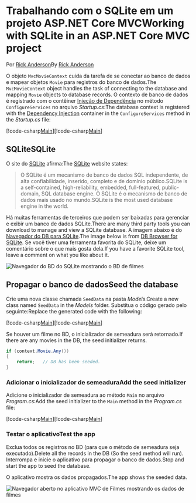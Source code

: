 # <a name="working-with-sqlite-in-an-aspnet-core-mvc-project"></a><span data-ttu-id="29f68-101">Trabalhando com o SQLite em um projeto ASP.NET Core MVC</span><span class="sxs-lookup"><span data-stu-id="29f68-101">Working with SQLite in an ASP.NET Core MVC project</span></span>

<span data-ttu-id="29f68-102">Por [Rick Anderson](https://twitter.com/RickAndMSFT)</span><span class="sxs-lookup"><span data-stu-id="29f68-102">By [Rick Anderson](https://twitter.com/RickAndMSFT)</span></span>

<span data-ttu-id="29f68-103">O objeto `MvcMovieContext` cuida da tarefa de se conectar ao banco de dados e mapear objetos `Movie` para registros do banco de dados.</span><span class="sxs-lookup"><span data-stu-id="29f68-103">The `MvcMovieContext` object handles the task of connecting to the database and mapping `Movie` objects to database records.</span></span> <span data-ttu-id="29f68-104">O contexto de banco de dados é registrado com o contêiner [Injeção de Dependência](xref:fundamentals/dependency-injection) no método `ConfigureServices` no arquivo *Startup.cs*:</span><span class="sxs-lookup"><span data-stu-id="29f68-104">The database context is registered with the [Dependency Injection](xref:fundamentals/dependency-injection) container in the `ConfigureServices` method in the *Startup.cs* file:</span></span>

<span data-ttu-id="29f68-105">[!code-csharp[Main](../../tutorials/first-mvc-app-xplat/start-mvc/sample/MvcMovie/Startup.cs?name=snippet2&highlight=6-8)]</span><span class="sxs-lookup"><span data-stu-id="29f68-105">[!code-csharp[Main](../../tutorials/first-mvc-app-xplat/start-mvc/sample/MvcMovie/Startup.cs?name=snippet2&highlight=6-8)]</span></span>

## <a name="sqlite"></a><span data-ttu-id="29f68-106">SQLite</span><span class="sxs-lookup"><span data-stu-id="29f68-106">SQLite</span></span>

<span data-ttu-id="29f68-107">O site do [SQLite](https://www.sqlite.org/) afirma:</span><span class="sxs-lookup"><span data-stu-id="29f68-107">The [SQLite](https://www.sqlite.org/) website states:</span></span>

> <span data-ttu-id="29f68-108">O SQLite é um mecanismo de banco de dados SQL independente, de alta confiabilidade, inserido, completo e de domínio público.</span><span class="sxs-lookup"><span data-stu-id="29f68-108">SQLite is a self-contained, high-reliability, embedded, full-featured, public-domain, SQL database engine.</span></span> <span data-ttu-id="29f68-109">O SQLite é o mecanismo de banco de dados mais usado no mundo.</span><span class="sxs-lookup"><span data-stu-id="29f68-109">SQLite is the most used database engine in the world.</span></span>

<span data-ttu-id="29f68-110">Há muitas ferramentas de terceiros que podem ser baixadas para gerenciar e exibir um banco de dados SQLite.</span><span class="sxs-lookup"><span data-stu-id="29f68-110">There are many third party tools you can download to manage and view a SQLite database.</span></span> <span data-ttu-id="29f68-111">A imagem abaixo é do [Navegador do DB para SQLite](http://sqlitebrowser.org/).</span><span class="sxs-lookup"><span data-stu-id="29f68-111">The image below is from [DB Browser for SQLite](http://sqlitebrowser.org/).</span></span> <span data-ttu-id="29f68-112">Se você tiver uma ferramenta favorita do SQLite, deixe um comentário sobre o que mais gosta dela.</span><span class="sxs-lookup"><span data-stu-id="29f68-112">If you have a favorite SQLite tool, leave a comment on what you like about it.</span></span>

![Navegador do BD do SQLite mostrando o BD de filmes](../../tutorials/first-mvc-app-xplat/working-with-sql/_static/dbb.png)

## <a name="seed-the-database"></a><span data-ttu-id="29f68-114">Propagar o banco de dados</span><span class="sxs-lookup"><span data-stu-id="29f68-114">Seed the database</span></span>

<span data-ttu-id="29f68-115">Crie uma nova classe chamada `SeedData` na pasta *Models*.</span><span class="sxs-lookup"><span data-stu-id="29f68-115">Create a new class named `SeedData` in the *Models* folder.</span></span> <span data-ttu-id="29f68-116">Substitua o código gerado pelo seguinte:</span><span class="sxs-lookup"><span data-stu-id="29f68-116">Replace the generated code with the following:</span></span>

<span data-ttu-id="29f68-117">[!code-csharp[Main](../../tutorials/first-mvc-app/start-mvc/sample/MvcMovie/Models/SeedData.cs?name=snippet_1)]</span><span class="sxs-lookup"><span data-stu-id="29f68-117">[!code-csharp[Main](../../tutorials/first-mvc-app/start-mvc/sample/MvcMovie/Models/SeedData.cs?name=snippet_1)]</span></span>

<span data-ttu-id="29f68-118">Se houver um filme no BD, o inicializador de semeadura será retornado.</span><span class="sxs-lookup"><span data-stu-id="29f68-118">If there are any movies in the DB, the seed initializer returns.</span></span>

```csharp
if (context.Movie.Any())
{
    return;   // DB has been seeded.
}
```

<a name="si"></a>
### <a name="add-the-seed-initializer"></a><span data-ttu-id="29f68-119">Adicionar o inicializador de semeadura</span><span class="sxs-lookup"><span data-stu-id="29f68-119">Add the seed initializer</span></span>

<span data-ttu-id="29f68-120">Adicione o inicializador de semeadura ao método `Main` no arquivo *Program.cs*:</span><span class="sxs-lookup"><span data-stu-id="29f68-120">Add the seed initializer to the `Main` method in the *Program.cs* file:</span></span>

<span data-ttu-id="29f68-121">[!code-csharp[Main](../../tutorials/first-mvc-app/start-mvc/sample/MvcMovie/Program.cs?highlight=6,16-32)]</span><span class="sxs-lookup"><span data-stu-id="29f68-121">[!code-csharp[Main](../../tutorials/first-mvc-app/start-mvc/sample/MvcMovie/Program.cs?highlight=6,16-32)]</span></span>

### <a name="test-the-app"></a><span data-ttu-id="29f68-122">Testar o aplicativo</span><span class="sxs-lookup"><span data-stu-id="29f68-122">Test the app</span></span>

<span data-ttu-id="29f68-123">Exclua todos os registros no BD (para que o método de semeadura seja executado).</span><span class="sxs-lookup"><span data-stu-id="29f68-123">Delete all the records in the DB (So the seed method will run).</span></span> <span data-ttu-id="29f68-124">Interrompa e inicie o aplicativo para propagar o banco de dados.</span><span class="sxs-lookup"><span data-stu-id="29f68-124">Stop and start the app to seed the database.</span></span>
   
<span data-ttu-id="29f68-125">O aplicativo mostra os dados propagados.</span><span class="sxs-lookup"><span data-stu-id="29f68-125">The app shows the seeded data.</span></span>

![Navegador aberto no aplicativo MVC de Filmes mostrando os dados de filmes](../../tutorials/first-mvc-app/working-with-sql/_static/m55.png)
